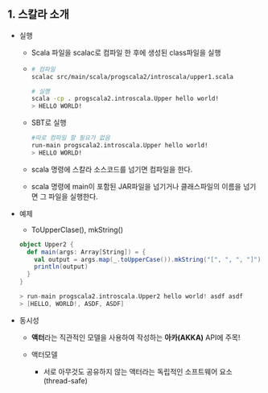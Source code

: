 ## 1. 스칼라 소개



- 실행

  - Scala 파일을 scalac로 컴파일 한 후에 생성된 class파일을 실행

  - ```sh
    # 컴파일
    scalac src/main/scala/progscala2/introscala/upper1.scala
    
    # 실행
    scala -cp . progscala2.introscala.Upper hello world!
    > HELLO WORLD!
    ```

    

  - SBT로 실행 

    ```sh
    #따로 컴파일 할 필요가 없음
    run-main progscala2.introscala.Upper hello world!
    > HELLO WORLD!
    ```

    

  - scala 명령에 스칼라 소스코드를 넘기면 컴파일을 한다.

  - scala 명령에 main이 포함된 JAR파일을 넘기거나 클래스파일의 이름을 넘기면 그 파일을 실행한다.



- 예제

  - ToUpperClase(), mkString()

  ```scala
  object Upper2 {
    def main(args: Array[String]) = {
      val output = args.map(_.toUpperCase()).mkString("[", ", ", "]");
      println(output)
    }
  }
  
  > run-main progscala2.introscala.Upper2 hello world! asdf asdf
  > [HELLO, WORLD!, ASDF, ASDF]
  ```

  

- 동시성

  - **액터**라는 직관적인 모델을 사용하여 작성하는 **아카(AKKA)** API에 주목!

  - 액터모델

    - 서로 아무것도 공유하지 않는 액터라는 독립적인 소프트웨어 요소 (thread-safe)

      
